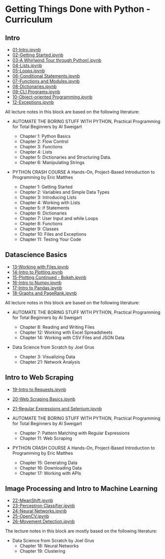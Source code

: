 # Getting Things Done with Python - Curriculum

## Intro
  * [01-Intro.ipynb](notebooks/01-Intro.ipynb)
  * [02-Getting Started.ipynb](notebooks/02-Getting%20Started.ipynb)
  * [03-A Whirlwind Tour through Python!.ipynb](notebooks/03-A%20Whirlwind%20Tour%20through%20Python!.ipynb)
  * [04-Lists.ipynb](notebooks/04-Lists.ipynb)
  * [05-Loops.ipynb](notebooks/05-Loops.ipynb)
  * [06-Conditional Statements.ipynb](notebooks/06-Conditional%20Statements.ipynb)
  * [07-Functions and Modules.ipynb](notebooks/07-Functions%20and%20Modules.ipynb)
  * [08-Dictionaries.ipynb](notebooks/08-Dictionaries.ipynb)
  * [09-CLI Programs.ipynb](notebooks/09-CLI%20Programs.ipynb)
  * [10-Object-oriented Programming.ipynb](notebooks/10-Object-oriented%20Programming.ipynb)
  * [12-Exceptions.ipynb](notebooks/12-Exceptions.ipynb)
  
All lecture notes in this block are based on the following literature:

  * AUTOMATE THE BORING STUFF WITH PYTHON, Practical Programming for Total Beginners by Al Sweigart

    * Chapter 1: Python Basics
    * Chapter 2: Flow Control
    * Chapter 3: Functions
    * Chapter 4: Lists
    * Chapter 5: Dictionaries and Structuring Data.
    * Chapter 6: Manipulating Strings

  * PYTHON CRASH COURSE A Hands-On, Project-Based Introduction to Programming by Eric Matthes

    * Chapter 1: Getting Started
    * Chapter 2: Variables and Simple Data Types 
    * Chapter 3: Introducing Lists
    * Chapter 4: Working with Lists
    * Chapter 5: if Statements
    * Chapter 6: Dictionaries
    * Chapter 7: User Input and while Loops
    * Chapter 8: Functions
    * Chapter 9: Classes
    * Chapter 10: Files and Exceptions
    * Chapter 11: Testing Your Code


## Datascience Basics

  * [13-Working with Files.ipynb](notebooks/13-Working%20with%20Files.ipynb)
  * [14-Intro to Plotting.ipynb](notebooks/14-Intro%20to%20Plotting.ipynb)
  * [15-Plotting Continued - Bokeh.ipynb](notebooks/15-Plotting%20Continued%20-%20Bokeh.ipynb)
  * [16-Intro to Numpy.ipynb](notebooks/16-Intro%20to%20Numpy.ipynb)
  * [17-Intro to Pandas.ipynb](notebooks/17-Intro%20to%20Pandas.ipynb)
  * [18-Graphs and PageRank.ipynb](notebooks/18-Graphs%20and%20PageRank.ipynb)

All lecture notes in this block are based on the following literature:

  * AUTOMATE THE BORING STUFF WITH PYTHON, Practical Programming for Total Beginners by Al Sweigart
    * Chapter 8: Reading and Writing Files
    * Chapter 12: Working with Excel Spreadsheets
    * Chapter 14: Working with CSV Files and JSON Data

  * Data Science from Scratch by Joel Grus
    * Chapter 3: Visualizing Data
    * Chapter 21: Network Analysis


## Intro to Web Scraping
  * [19-Intro to Requests.ipynb](notebooks/19-Intro%20to%20Requests.ipynb)
  * [20-Web Scraping Basics.ipynb](notebooks/20-Web%20Scraping%20Basics.ipynb)
  * [21-Regular Expressions and Selenium.ipynb](notebooks/21-Regular%20Expressions%20and%20Selenium.ipynb)

  * AUTOMATE THE BORING STUFF WITH PYTHON, Practical Programming for Total Beginners by Al Sweigart
    * Chapter 7: Pattern Matching with Regular Expressions
    * Chapter 11: Web Scraping

  * PYTHON CRASH COURSE A Hands-On, Project-Based Introduction to Programming by Eric Matthes
    * Chapter 15: Generating Data
    * Chapter 16: Downloading Data
    * Chapter 17: Working with APIs


## Image Processing and Intro to Machine Learning
  * [22-MeanShift.ipynb](notebooks/22-MeanShift.ipynb)
  * [23-Perceptron Classifier.ipynb](notebooks/23-Perceptron%20Classifier.ipynb)
  * [24-Neural Networks.ipynb](notebooks/24-Neural%20Networks.ipynb)
  * [25-OpenCV.ipynb](notebooks/25-OpenCV.ipynb)
  * [26-Movement Detection.ipynb](notebooks/26-Movement%20Detection.ipynb)


The lecture notes in this block are mostly based on the following literature:

  * Data Science from Scratch by Joel Grus
    * Chapter 18: Neural Networks
    * Chapter 19: Clustering
